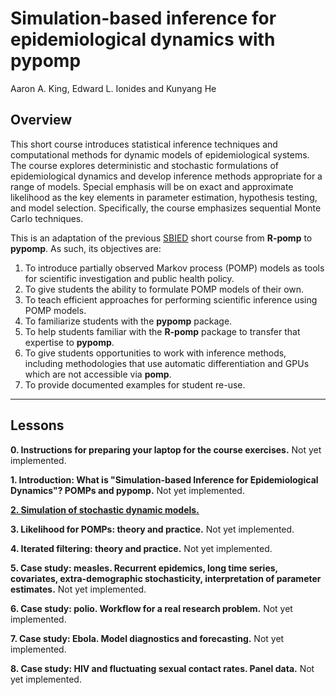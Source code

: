 
# Simulation-based inference for epidemiological dynamics with pypomp

Aaron A. King, Edward L. Ionides and Kunyang He

## Overview

This short course introduces statistical inference techniques and computational methods for dynamic models of epidemiological systems.
The course explores deterministic and stochastic formulations of epidemiological dynamics and develop inference methods appropriate for a range of models.
Special emphasis will be on exact and approximate likelihood as the key elements in parameter estimation, hypothesis testing, and model selection.
Specifically, the course emphasizes sequential Monte Carlo techniques.

This is an adaptation of the previous [SBIED](https://github.com/kingaa/sbied) short course from **R-pomp** to **pypomp**.
As such, its objectives are:

1. To introduce partially observed Markov process (POMP) models as tools for scientific investigation and public health policy.
1. To give students the ability to formulate POMP models of their own.
1. To teach efficient approaches for performing scientific inference using POMP models.
1. To familiarize students with the **pypomp** package.
1. To help students familiar with the **R-pomp** package to transfer that expertise to **pypomp**.
1. To give students opportunities to work with inference methods, including methodologies that use automatic differentiation and GPUs which are not accessible via **pomp**.
1. To provide documented examples for student re-use.

----------------------

## Lessons

**0. Instructions for preparing your laptop for the course exercises.** Not yet implemented.

**1. Introduction: What is "Simulation-based Inference for Epidemiological Dynamics"?  POMPs and pypomp.** Not yet implemented.

[**2. Simulation of stochastic dynamic models.**](./Lecture2/index.html)

**3. Likelihood for POMPs: theory and practice.** Not yet implemented.

**4. Iterated filtering: theory and practice.** Not yet implemented.

**5. Case study: measles.  Recurrent epidemics, long time series, covariates, extra-demographic stochasticity, interpretation of parameter estimates.** Not yet implemented.

**6. Case study: polio. Workflow for a real research problem.** Not yet implemented.

**7. Case study: Ebola. Model diagnostics and forecasting.** Not yet implemented.

**8. Case study: HIV and fluctuating sexual contact rates. Panel data.** Not yet implemented.


